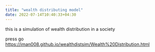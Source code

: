 ```yaml
---
title: "wealth distributing model"
date: 2022-07-14T10:40:33+04:30
---
```


this is a simulation of wealth distribution in a society

press go 
https://iman008.github.io/wealthdistsim/Wealth%20Distribution.html